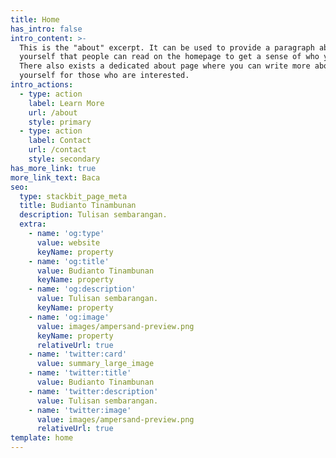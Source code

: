 ```yaml
---
title: Home
has_intro: false
intro_content: >-
  This is the "about" excerpt. It can be used to provide a paragraph about
  yourself that people can read on the homepage to get a sense of who you are.
  There also exists a dedicated about page where you can write more about
  yourself for those who are interested.
intro_actions:
  - type: action
    label: Learn More
    url: /about
    style: primary
  - type: action
    label: Contact
    url: /contact
    style: secondary
has_more_link: true
more_link_text: Baca
seo:
  type: stackbit_page_meta
  title: Budianto Tinambunan
  description: Tulisan sembarangan.
  extra:
    - name: 'og:type'
      value: website
      keyName: property
    - name: 'og:title'
      value: Budianto Tinambunan
      keyName: property
    - name: 'og:description'
      value: Tulisan sembarangan.
      keyName: property
    - name: 'og:image'
      value: images/ampersand-preview.png
      keyName: property
      relativeUrl: true
    - name: 'twitter:card'
      value: summary_large_image
    - name: 'twitter:title'
      value: Budianto Tinambunan
    - name: 'twitter:description'
      value: Tulisan sembarangan.
    - name: 'twitter:image'
      value: images/ampersand-preview.png
      relativeUrl: true
template: home
---
```

